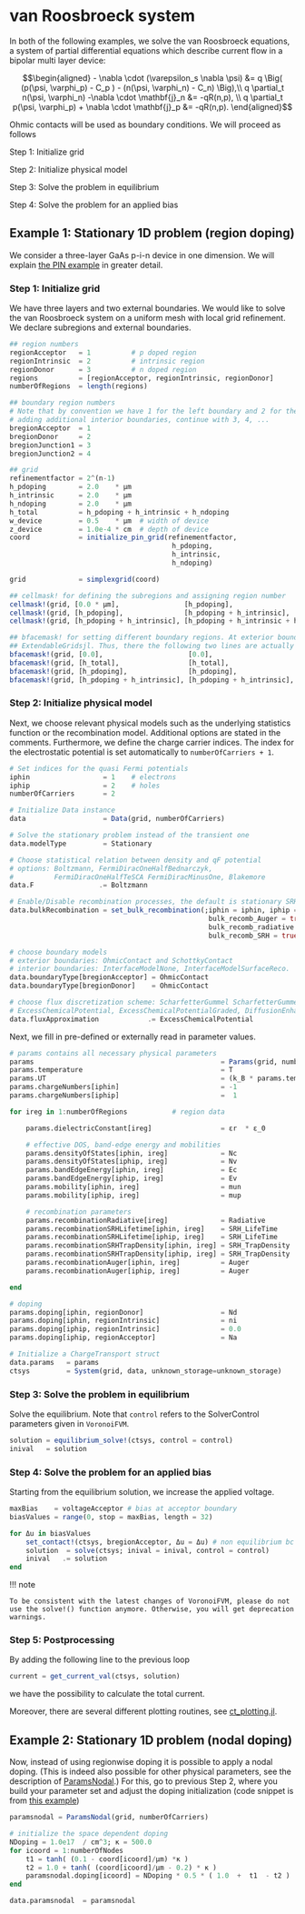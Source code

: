 van Roosbroeck system
================================

In both of the following examples, we solve the van Roosbroeck equations, a system of partial differential equations which describe current flow in a bipolar multi layer device:

```math
\begin{aligned}
	- \nabla \cdot (\varepsilon_s \nabla \psi) &= q \Big( (p(\psi, \varphi_p) - C_p ) - (n(\psi, \varphi_n) - C_n) \Big),\\
	q \partial_t n(\psi, \varphi_n) -\nabla \cdot \mathbf{j}_n &= -qR(n,p), \\
	q \partial_t p(\psi, \varphi_p) + \nabla \cdot \mathbf{j}_p &= -qR(n,p).
\end{aligned}
```
Ohmic contacts will be used as boundary conditions. We will proceed as follows

Step 1: Initialize grid

Step 2: Initialize physical model

Step 3: Solve the problem in equilibrium

Step 4: Solve the problem for an applied bias

## Example 1: Stationary 1D problem (region doping)
We consider a three-layer GaAs p-i-n device in one dimension. We will explain [the PIN example](https://github.com/WIAS-PDELib/ChargeTransport.jl/blob/master/examples/Ex101_PIN.jl) in
greater detail.


### Step 1: Initialize grid
We have three layers and two external boundaries. We would like to solve the van Roosbroeck system on a uniform mesh with local grid refinement. We declare subregions and external boundaries.

```julia
## region numbers
regionAcceptor   = 1          # p doped region
regionIntrinsic  = 2          # intrinsic region
regionDonor      = 3          # n doped region
regions          = [regionAcceptor, regionIntrinsic, regionDonor]
numberOfRegions  = length(regions)

## boundary region numbers
# Note that by convention we have 1 for the left boundary and 2 for the right boundary. If
# adding additional interior boundaries, continue with 3, 4, ...
bregionAcceptor  = 1
bregionDonor     = 2
bregionJunction1 = 3
bregionJunction2 = 4

## grid
refinementfactor = 2^(n-1)
h_pdoping        = 2.0    * μm
h_intrinsic      = 2.0    * μm
h_ndoping        = 2.0    * μm
h_total          = h_pdoping + h_intrinsic + h_ndoping
w_device         = 0.5    * μm  # width of device
z_device         = 1.0e-4 * cm  # depth of device
coord            = initialize_pin_grid(refinementfactor,
                                        h_pdoping,
                                        h_intrinsic,
                                        h_ndoping)

grid             = simplexgrid(coord)

## cellmask! for defining the subregions and assigning region number
cellmask!(grid, [0.0 * μm],                [h_pdoping],                           regionAcceptor)  # p-doped region = 1
cellmask!(grid, [h_pdoping],               [h_pdoping + h_intrinsic],             regionIntrinsic) # intrinsic region = 2
cellmask!(grid, [h_pdoping + h_intrinsic], [h_pdoping + h_intrinsic + h_ndoping], regionDonor)     # n-doped region = 3

## bfacemask! for setting different boundary regions. At exterior boundaries they are automatically set by
## ExtendableGridsjl. Thus, there the following two lines are actually unneccesarry, but are only written for completeness.
bfacemask!(grid, [0.0],                     [0.0],                     bregionAcceptor)     # outer left boundary
bfacemask!(grid, [h_total],                 [h_total],                 bregionDonor)  # outer right boundary
bfacemask!(grid, [h_pdoping],               [h_pdoping],               bregionJunction1) # first  inner interface
bfacemask!(grid, [h_pdoping + h_intrinsic], [h_pdoping + h_intrinsic], bregionJunction2) # second inner interface
```

### Step 2: Initialize physical model
Next, we choose relevant physical models such as the underlying statistics function or the recombination model. Additional options are stated in the comments.
Furthermore, we define the charge carrier indices. The index for the electrostatic potential is set automatically to `numberOfCarriers + 1`.

```julia
# Set indices for the quasi Fermi potentials
iphin                  = 1    # electrons
iphip                  = 2    # holes
numberOfCarriers       = 2

# Initialize Data instance
data                   = Data(grid, numberOfCarriers)

# Solve the stationary problem instead of the transient one
data.modelType         = Stationary

# Choose statistical relation between density and qF potential
# options: Boltzmann, FermiDiracOneHalfBednarczyk,
#          FermiDiracOneHalfTeSCA FermiDiracMinusOne, Blakemore
data.F                .= Boltzmann

# Enable/Disable recombination processes, the default is stationary SRH recombination.
data.bulkRecombination = set_bulk_recombination(;iphin = iphin, iphip = iphip,
                                                 bulk_recomb_Auger = true,
                                                 bulk_recomb_radiative = true,
                                                 bulk_recomb_SRH = true)

# choose boundary models
# exterior boundaries: OhmicContact and SchottkyContact
# interior boundaries: InterfaceModelNone, InterfaceModelSurfaceReco.
data.boundaryType[bregionAcceptor] = OhmicContact
data.boundaryType[bregionDonor]    = OhmicContact

# choose flux discretization scheme: ScharfetterGummel ScharfetterGummelGraded,
# ExcessChemicalPotential, ExcessChemicalPotentialGraded, DiffusionEnhanced, GeneralizedSG
data.fluxApproximation            .= ExcessChemicalPotential
```

Next, we fill in pre-defined or externally read in parameter values.

```julia
# params contains all necessary physical parameters
params                                              = Params(grid, numberOfCarriers)
params.temperature                                  = T
params.UT                                           = (k_B * params.temperature) / q
params.chargeNumbers[iphin]                         = -1
params.chargeNumbers[iphip]                         =  1

for ireg in 1:numberOfRegions           # region data

    params.dielectricConstant[ireg]                 = εr  * ε_0

    # effective DOS, band-edge energy and mobilities
    params.densityOfStates[iphin, ireg]             = Nc
    params.densityOfStates[iphip, ireg]             = Nv
    params.bandEdgeEnergy[iphin, ireg]              = Ec
    params.bandEdgeEnergy[iphip, ireg]              = Ev
    params.mobility[iphin, ireg]                    = mun
    params.mobility[iphip, ireg]                    = mup

    # recombination parameters
    params.recombinationRadiative[ireg]             = Radiative
    params.recombinationSRHLifetime[iphin, ireg]    = SRH_LifeTime
    params.recombinationSRHLifetime[iphip, ireg]    = SRH_LifeTime
    params.recombinationSRHTrapDensity[iphin, ireg] = SRH_TrapDensity
    params.recombinationSRHTrapDensity[iphip, ireg] = SRH_TrapDensity
    params.recombinationAuger[iphin, ireg]          = Auger
    params.recombinationAuger[iphip, ireg]          = Auger

end

# doping
params.doping[iphin, regionDonor]                   = Nd
params.doping[iphin, regionIntrinsic]               = ni
params.doping[iphip, regionIntrinsic]               = 0.0
params.doping[iphip, regionAcceptor]                = Na

# Initialize a ChargeTransport struct
data.params   = params
ctsys         = System(grid, data, unknown_storage=unknown_storage)
```

### Step 3: Solve the problem in equilibrium
Solve the equilibrium. Note that `control` refers to the SolverControl
parameters given in `VoronoiFVM`.
```julia
solution = equilibrium_solve!(ctsys, control = control)
inival   = solution
```

### Step 4: Solve the problem for an applied bias
Starting from the equilibrium solution, we increase the applied voltage.
```julia
maxBias    = voltageAcceptor # bias at acceptor boundary
biasValues = range(0, stop = maxBias, length = 32)

for Δu in biasValues
    set_contact!(ctsys, bregionAcceptor, Δu = Δu) # non equilibrium bc
    solution  = solve(ctsys; inival = inival, control = control)
    inival   .= solution
end
```

!!! note

    To be consistent with the latest changes of VoronoiFVM, please do not use the solve!() function anymore. Otherwise, you will get deprecation warnings.

### Step 5: Postprocessing
By adding the following line to the previous loop
```julia
current = get_current_val(ctsys, solution)
```
we have the possibility to calculate the total current.

Moreover, there are several different plotting routines, see [ct_plotting.jl](https://github.com/WIAS-PDELib/ChargeTransport.jl/blob/master/src/ct_plotting.jl).

## Example 2: Stationary 1D problem (nodal doping)

Now, instead of using regionwise doping it is possible to apply a nodal doping. (This is indeed also possible for other physical parameters, see the description of [ParamsNodal](https://github.com/WIAS-PDELib/ChargeTransport.jl/blob/ab0684293845859fb142ea69d786a88b597a8b67/src/ct_system.jl#L426).)
For this, go to previous Step 2, where you build your parameter set and adjust the doping initialization (code snippet is from [this example](https://github.com/WIAS-PDELib/ChargeTransport.jl/blob/master/examples/Ex102_PIN_nodal_doping.jl))

```julia
paramsnodal = ParamsNodal(grid, numberOfCarriers)

# initialize the space dependent doping
NDoping = 1.0e17  / cm^3; κ = 500.0
for icoord = 1:numberOfNodes
    t1 = tanh( (0.1 - coord[icoord]/μm) *κ )
    t2 = 1.0 + tanh( (coord[icoord]/μm - 0.2) * κ )
    paramsnodal.doping[icoord] = NDoping * 0.5 * ( 1.0  +  t1  - t2 )
end

data.paramsnodal  = paramsnodal
```
